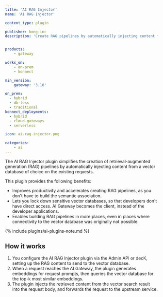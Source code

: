 ```yaml
---
title: 'AI RAG Injector'
name: 'AI RAG Injector'

content_type: plugin

publisher: kong-inc
description: 'Create RAG pipelines by automatically injecting content from a vector database'


products:
    - gateway

works_on:
    - on-prem
    - konnect

min_version:
    gateway: '3.10'

on_prem:
  - hybrid
  - db-less
  - traditional
konnect_deployments:
  - hybrid
  - cloud-gateways
  - serverless

icon: ai-rag-injector.png

categories:
    - ai
---
```


The AI RAG Injector plugin simplifies the creation of retrieval-augmented generation (RAG) pipelines by automatically injecting content from a vector database of choice on the existing requests.

This plugin provides the following benefits:
* Improves productivity and accelerates creating RAG pipelines, as you don't have to build the semantic association.
* Lets you lock down sensitive vector databases, so that developers don't have direct access. AI Gateway becomes the client, instead of the developer applications.
* Enables building RAG pipelines in more places, even in places where connectivity to the vector database was originally not possible.

{% include plugins/ai-plugins-note.md %}

## How it works

1. You configure the AI RAG Injector plugin via the Admin API or decK, setting up the RAG content to send to the vector database.
1. When a request reaches the AI Gateway, the plugin generates embeddings for request prompts, then queries the vector database for the top-k most similar embeddings.
1. The plugin injects the retrieved content from the vector search result into the request body, and forwards the request to the upstream service.